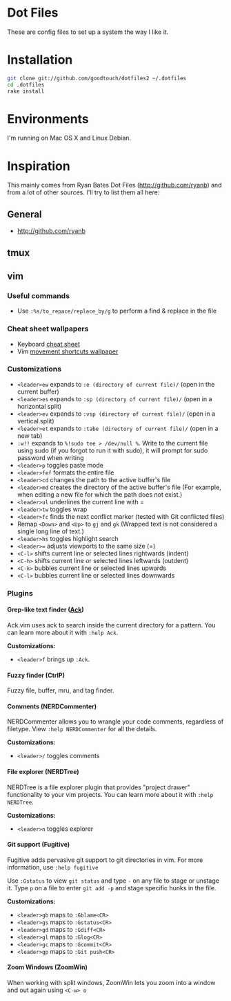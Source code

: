 # Dot Files

These are config files to set up a system the way I like it.

# Installation

``` bash
git clone git://github.com/goodtouch/dotfiles2 ~/.dotfiles
cd .dotfiles
rake install
```

# Environments

I'm running on Mac OS X and Linux Debian.

# Inspiration

This mainly comes from Ryan Bates Dot Files (http://github.com/ryanb) and from a lot of other sources.
I'll try to list them all here:

## General

- http://github.com/ryanb

## tmux

## vim

### Useful commands

- Use `:%s/to_repace/replace_by/g` to perform a find & replace in the file

### Cheat sheet wallpapers

- Keyboard [cheat sheet](http://walking-without-crutches.heroku.com/image/images/vi-vim-cheat-sheet.png)
- Vim [movement shortcuts wallpaper](http://naleid.com/blog/2010/10/04/vim-movement-shortcuts-wallpaper/)

### Customizations

- `<leader>ew` expands to `:e (directory of current file)/` (open in the current buffer)
- `<leader>es` expands to `:sp (directory of current file)/` (open in a horizontal split)
- `<leader>ev` expands to `:vsp (directory of current file)/` (open in a vertical split)
- `<leader>et` expands to `:tabe (directory of current file)/` (open in a new tab)
- `:w!!` expands to `%!sudo tee > /dev/null %`. Write to the current file using sudo (if you forgot to run it with sudo), it will prompt for sudo password when writing
- `<leader>p` toggles paste mode
- `<leader>fef` formats the entire file
- `<leader>cd` changes the path to the active buffer's file
- `<leader>md` creates the directory of the active buffer's file (For example, when editing a new file for which the path does not exist.)
- `<leader>ul` underlines the current line with =
- `<leader>tw` toggles wrap
- `<leader>fc` finds the next conflict marker (tested with Git conflicted files)
- Remap `<Down>` and `<Up>` to `gj` and `gk` (Wrapped text is not considered a single long line of text.)
- `<leader>hs` toggles highlight search
- `<leader>=` adjusts viewports to the same size (<C-w>=)
- `<C-l>` shifts current line or selected lines rightwards (indent)
- `<C-h>` shifts current line or selected lines leftwards (outdent)
- `<C-k>` bubbles current line or selected lines upwards
- `<C-l>` bubbles current line or selected lines downwards

### Plugins

#### Grep-like text finder ([Ack](https://github.com/mileszs/ack.vim))

Ack.vim uses ack to search inside the current directory for a pattern. You can learn more about it with `:help Ack`.

**Customizations:**

- `<leader>f` brings up `:Ack`.

#### Fuzzy finder (CtrlP)

Fuzzy file, buffer, mru, and tag finder.

#### Comments (NERDCommenter)

NERDCommenter allows you to wrangle your code comments, regardless of filetype. View `:help NERDCommenter` for all the details.

**Customizations:**

- `<leader>/` toggles comments

#### File explorer (NERDTree)

NERDTree is a file explorer plugin that provides "project drawer" functionality to your vim projects. You can learn more about it with `:help NERDTree`.

**Customizations:**

- `<leader>n` toggles explorer

#### Git support (Fugitive)

Fugitive adds pervasive git support to git directories in vim. For more information, use `:help fugitive`

Use `:Gstatus` to view `git status` and type `-` on any file to stage or unstage it.
Type `p` on a file to enter `git add -p` and stage specific hunks in the file.

**Customizations:**

- `<leader>gb` maps to `:Gblame<CR>`
- `<leader>gs` maps to `:Gstatus<CR>`
- `<leader>gd` maps to `:Gdiff<CR>`
- `<leader>gl` maps to `:Glog<CR>`
- `<leader>gc` maps to `:Gcommit<CR>`
- `<leader>gp` maps to `:Git push<CR>`

#### Zoom Windows (ZoomWin)

When working with split windows, ZoomWin lets you zoom into a window and out again using `<C-w> o`
